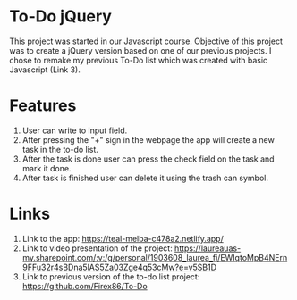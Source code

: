 # To-Do jQuery
This project was started in our Javascript course. Objective of this project was to create a jQuery version based on one of our previous projects. I chose to remake my previous To-Do list which was created with basic Javascript (Link 3). 

# Features

1. User can write to input field.
2. After pressing the "+" sign in the webpage the app will create a new task in the to-do list. 
3. After the task is done user can press the check field on the task and mark it done.
4. After task is finished user can delete it using the trash can symbol. 


# Links

1. Link to the app: https://teal-melba-c478a2.netlify.app/
2. Link to video presentation of the project: https://laureauas-my.sharepoint.com/:v:/g/personal/1903608_laurea_fi/EWIqtoMpB4NErn9FFu32r4sBDna5lAS5Za03Zge4q53cMw?e=v5SB1D
3. Link to previous version of the to-do list project: https://github.com/Firex86/To-Do
